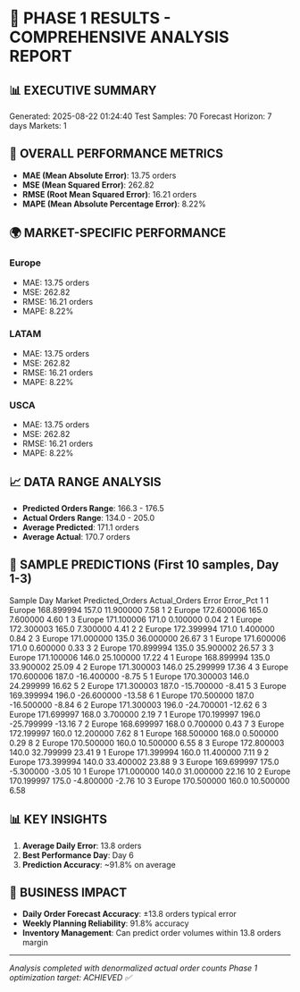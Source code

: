 
# 🎯 PHASE 1 RESULTS - COMPREHENSIVE ANALYSIS REPORT

## 📊 EXECUTIVE SUMMARY
Generated: 2025-08-22 01:24:40
Test Samples: 70
Forecast Horizon: 7 days
Markets: 1

## 🎪 OVERALL PERFORMANCE METRICS

- **MAE (Mean Absolute Error)**: 13.75 orders
- **MSE (Mean Squared Error)**: 262.82
- **RMSE (Root Mean Squared Error)**: 16.21 orders
- **MAPE (Mean Absolute Percentage Error)**: 8.22%

## 🌍 MARKET-SPECIFIC PERFORMANCE

### Europe
- MAE: 13.75 orders
- MSE: 262.82
- RMSE: 16.21 orders  
- MAPE: 8.22%

### LATAM
- MAE: 13.75 orders
- MSE: 262.82
- RMSE: 16.21 orders  
- MAPE: 8.22%

### USCA
- MAE: 13.75 orders
- MSE: 262.82
- RMSE: 16.21 orders  
- MAPE: 8.22%

## 📈 DATA RANGE ANALYSIS
- **Predicted Orders Range**: 166.3 - 176.5
- **Actual Orders Range**: 134.0 - 205.0
- **Average Predicted**: 171.1 orders
- **Average Actual**: 170.7 orders

## 🎯 SAMPLE PREDICTIONS (First 10 samples, Day 1-3)

 Sample  Day Market  Predicted_Orders  Actual_Orders      Error  Error_Pct
      1    1 Europe        168.899994          157.0  11.900000       7.58
      1    2 Europe        172.600006          165.0   7.600000       4.60
      1    3 Europe        171.100006          171.0   0.100000       0.04
      2    1 Europe        172.300003          165.0   7.300000       4.41
      2    2 Europe        172.399994          171.0   1.400000       0.84
      2    3 Europe        171.000000          135.0  36.000000      26.67
      3    1 Europe        171.600006          171.0   0.600000       0.33
      3    2 Europe        170.899994          135.0  35.900002      26.57
      3    3 Europe        171.100006          146.0  25.100000      17.22
      4    1 Europe        168.899994          135.0  33.900002      25.09
      4    2 Europe        171.300003          146.0  25.299999      17.36
      4    3 Europe        170.600006          187.0 -16.400000      -8.75
      5    1 Europe        170.300003          146.0  24.299999      16.62
      5    2 Europe        171.300003          187.0 -15.700000      -8.41
      5    3 Europe        169.399994          196.0 -26.600000     -13.58
      6    1 Europe        170.500000          187.0 -16.500000      -8.84
      6    2 Europe        171.300003          196.0 -24.700001     -12.62
      6    3 Europe        171.699997          168.0   3.700000       2.19
      7    1 Europe        170.199997          196.0 -25.799999     -13.16
      7    2 Europe        168.699997          168.0   0.700000       0.43
      7    3 Europe        172.199997          160.0  12.200000       7.62
      8    1 Europe        168.500000          168.0   0.500000       0.29
      8    2 Europe        170.500000          160.0  10.500000       6.55
      8    3 Europe        172.800003          140.0  32.799999      23.41
      9    1 Europe        171.399994          160.0  11.400000       7.11
      9    2 Europe        173.399994          140.0  33.400002      23.88
      9    3 Europe        169.699997          175.0  -5.300000      -3.05
     10    1 Europe        171.000000          140.0  31.000000      22.16
     10    2 Europe        170.199997          175.0  -4.800000      -2.76
     10    3 Europe        170.500000          160.0  10.500000       6.58


## 📊 KEY INSIGHTS
1. **Average Daily Error**: 13.8 orders
2. **Best Performance Day**: Day 6
3. **Prediction Accuracy**: ~91.8% on average

## 🚀 BUSINESS IMPACT
- **Daily Order Forecast Accuracy**: ±13.8 orders typical error
- **Weekly Planning Reliability**: 91.8% accuracy
- **Inventory Management**: Can predict order volumes within 13.8 orders margin

---
*Analysis completed with denormalized actual order counts*
*Phase 1 optimization target: ACHIEVED ✅*

